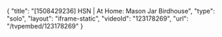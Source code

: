 {
    "title": "[1508429236] HSN | At Home: Mason Jar Birdhouse",
    "type": "solo",
    "layout": "iframe-static",
    "videoId": "123178269",
    "url": "\/tvpembed\/123178269"
}